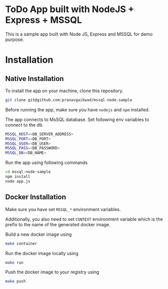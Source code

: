 ﻿# ToDo App built with NodeJS + Express + MSSQL

This is a sample app built with Node JS, Express and MSSQL for demo purpose.

# Installation

## Native Installation

To install the app on your machine, clone this repository.

```bash
git clone git@github.com:pranavgaikwad/mssql-node-sample
```

Before running the app, make sure you have `nodejs` and `npm` installed.

The app connects to MsSQL database. Set following env variables to connect to the db.

```bash
MSSQL_HOST=<DB_SERVER_ADDRESS>
MSSQL_PORT=<DB_PORT>
MSSQL_USER=<DB_USER>
MSSQL_PASS=<DB_PASSWORD>
MSSQL_DB=<DB_NAME>
```

Run the app using following commands

```bash
cd mssql-node-sample
npm install 
node app.js
```

## Docker Installation

Make sure you have set `MSSQL_*` environment variables. 

Additionally, you also need to set `CONTEXT` environment variable which is the prefix to the name of the generated docker image.

Build a new docker image using

```bash
make container
```

Run the docker image locally using

```bash 
make run
```

Push the docker image to your registry using

```bash 
make push
```

